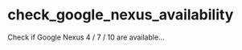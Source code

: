 check_google_nexus_availability
===============================

Check if Google Nexus 4 / 7 / 10 are available...